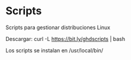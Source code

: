 
# Scripts

Scripts para gestionar distribuciones Linux

Descargar:
curl -L https://bit.ly/ghdscripts | bash

Los scripts se instalan en /usr/local/bin/
